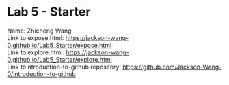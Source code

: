 # Lab 5 - Starter
Name: Zhicheng Wang
<br>
Link to expose.html: https://jackson-wang-0.github.io/Lab5_Starter/expose.html
<br>
Link to explore.html: https://jackson-wang-0.github.io/Lab5_Starter/explore.html
<br>
Link to ntroduction-to-github repository: https://github.com/Jackson-Wang-0/introduction-to-github
